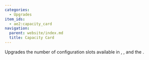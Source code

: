 ```yaml
---
categories:
  - Upgrades
item_ids:
  - ae2:capacity_card
navigation:
  parent: website/index.md
  title: Capacity Card
---
```


Upgrades the number of configuration slots available in <ItemLink
id="import_bus"/>, <ItemLink
id="export_bus"/>, <ItemLink
id="storage_bus"/> and the <ItemLink
id="formation_plane"/>.

<RecipeFor id="capacity_card" />
